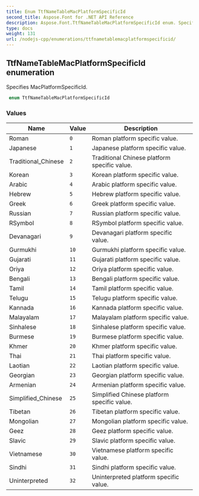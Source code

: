 ```yaml
---
title: Enum TtfNameTableMacPlatformSpecificId
second_title: Aspose.Font for .NET API Reference
description: Aspose.Font.TtfNameTableMacPlatformSpecificId enum. Specifies MacPlatformSpecificId
type: docs
weight: 131
url: /nodejs-cpp/enumerations/ttfnametablemacplatformspecificid/
---
```

## TtfNameTableMacPlatformSpecificId enumeration

Specifies MacPlatformSpecificId.

```csharp
 enum TtfNameTableMacPlatformSpecificId
```

### Values

| Name | Value | Description |
| --- | --- | --- |
| Roman | `0` | Roman platform specific value.
| Japanese | `1` | Japanese platform specific value.
| Traditional_Chinese | `2` | Traditional Chinese platform specific value.
| Korean | `3` | Korean platform specific value.
| Arabic | `4` | Arabic platform specific value.
| Hebrew | `5` | Hebrew platform specific value.
| Greek | `6` | Greek platform specific value.
| Russian | `7` | Russian platform specific value.
| RSymbol | `8` | RSymbol platform specific value.
| Devanagari | `9` | Devanagari platform specific value.
| Gurmukhi | `10` | Gurmukhi platform specific value.
| Gujarati | `11` | Gujarati platform specific value.
| Oriya | `12` | Oriya platform specific value.
| Bengali | `13` | Bengali platform specific value.
| Tamil | `14` | Tamil platform specific value.
| Telugu | `15` | Telugu platform specific value.
| Kannada | `16` | Kannada platform specific value.
| Malayalam | `17` | Malayalam platform specific value.
| Sinhalese | `18` | Sinhalese platform specific value.
| Burmese | `19` | Burmese platform specific value.
| Khmer | `20` | Khmer platform specific value.
| Thai | `21` | Thai platform specific value.
| Laotian | `22` | Laotian platform specific value.
| Georgian | `23` | Georgian platform specific value.
| Armenian | `24` | Armenian platform specific value.
| Simplified_Chinese | `25` | Simplified Chinese platform specific value.
| Tibetan | `26` | Tibetan platform specific value.
| Mongolian | `27` | Mongolian platform specific value.
| Geez | `28` | Geez platform specific value.
| Slavic | `29` | Slavic platform specific value.
| Vietnamese | `30` | Vietnamese platform specific value.
| Sindhi | `31` | Sindhi platform specific value.
| Uninterpreted | `32` | Uninterpreted platform specific value.
